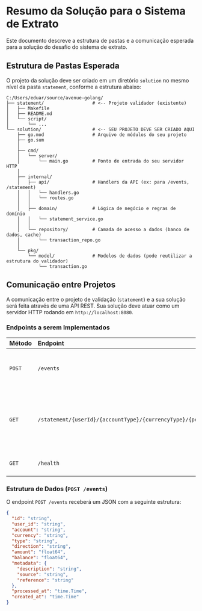 # Resumo da Solução para o Sistema de Extrato

Este documento descreve a estrutura de pastas e a comunicação esperada para a solução do desafio do sistema de extrato.

## Estrutura de Pastas Esperada

O projeto da solução deve ser criado em um diretório `solution` no mesmo nível da pasta `statement`, conforme a estrutura abaixo:

```
C:/Users/eduar/source/avenue-golang/
├── statement/                  # <-- Projeto validador (existente)
│   ├── Makefile
│   ├── README.md
│   └── script/
│       └── ...
└── solution/                   # <-- SEU PROJETO DEVE SER CRIADO AQUI
    ├── go.mod                  # Arquivo de módulos do seu projeto
    ├── go.sum
    │
    ├── cmd/
    │   └── server/
    │       └── main.go         # Ponto de entrada do seu servidor HTTP
    │
    ├── internal/
    │   ├── api/                # Handlers da API (ex: para /events, /statement)
    │   │   └── handlers.go
    │   │   └── routes.go
    │   │
    │   ├── domain/             # Lógica de negócio e regras de domínio
    │   │   └── statement_service.go
    │   │
    │   └── repository/         # Camada de acesso a dados (banco de dados, cache)
    │       └── transaction_repo.go
    │
    └── pkg/
        └── model/              # Modelos de dados (pode reutilizar a estrutura do validador)
            └── transaction.go

```

## Comunicação entre Projetos

A comunicação entre o projeto de validação (`statement`) e a sua solução será feita através de uma API REST. Sua solução deve atuar como um servidor HTTP rodando em `http://localhost:8080`.

### Endpoints a serem Implementados

| Método | Endpoint                                                       |Descrição                                                                     |
| :----- | :-----------------------------------------------------------   |:------------------------------------------------------------------------     |
| `POST` | `/events`                                                      | Recebe e processa uma nova transação (evento).                               |
| `GET`  | `/statement/{userId}/{accountType}/{currencyType}/{period}`    | Retorna o extrato de um usuário para uma conta, moeda e período específicos. |
| `GET`  | `/health`                                                      | Verifica se a aplicação está no ar.                                          |

### Estrutura de Dados (`POST /events`)

O endpoint `POST /events` receberá um JSON com a seguinte estrutura:

```json
{
  "id": "string",
  "user_id": "string",
  "account": "string",
  "currency": "string",
  "type": "string",
  "direction": "string",
  "amount": "float64",
  "balance": "float64",
  "metadata": {
    "description": "string",
    "source": "string",
    "reference": "string"
  },
  "processed_at": "time.Time",
  "created_at": "time.Time"
}
```
